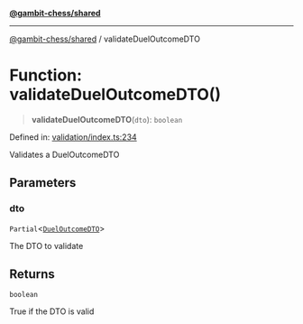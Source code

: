 [**@gambit-chess/shared**](../README.md)

***

[@gambit-chess/shared](../globals.md) / validateDuelOutcomeDTO

# Function: validateDuelOutcomeDTO()

> **validateDuelOutcomeDTO**(`dto`): `boolean`

Defined in: [validation/index.ts:234](https://github.com/cango91/gambit-chess/blob/b8ea13e4976c99c29d095eae7bc504b86f9add51/shared/src/validation/index.ts#L234)

Validates a DuelOutcomeDTO

## Parameters

### dto

`Partial`\<[`DuelOutcomeDTO`](../interfaces/DuelOutcomeDTO.md)\>

The DTO to validate

## Returns

`boolean`

True if the DTO is valid
